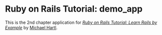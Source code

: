 # Ruby on Rails Tutorial: demo\_app

This is the 2nd chapter application for 
[*Ruby on Rails Tutorial: Learn Rails by Example*](http://railstutorial.org/)
by [Michael Hartl](http://michaelhartl.com/).

